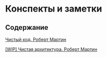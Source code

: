 # Конспекты и заметки

## Содержание

[Чистый код. Роберт Мартин](./clean-code/README.md)

[[WIP] Чистая архитектура. Роберт Мартин](./clean-architecture/README.md)
